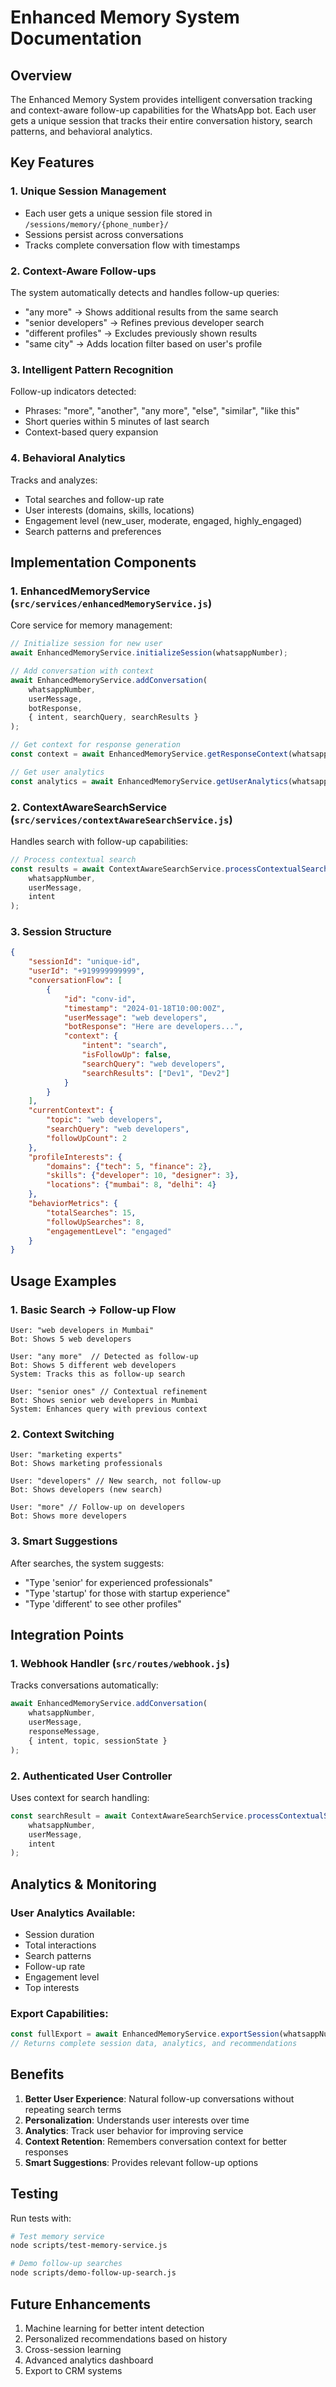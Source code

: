 # Enhanced Memory System Documentation

## Overview

The Enhanced Memory System provides intelligent conversation tracking and context-aware follow-up capabilities for the WhatsApp bot. Each user gets a unique session that tracks their entire conversation history, search patterns, and behavioral analytics.

## Key Features

### 1. Unique Session Management
- Each user gets a unique session file stored in `/sessions/memory/{phone_number}/`
- Sessions persist across conversations
- Tracks complete conversation flow with timestamps

### 2. Context-Aware Follow-ups
The system automatically detects and handles follow-up queries:
- "any more" → Shows additional results from the same search
- "senior developers" → Refines previous developer search
- "different profiles" → Excludes previously shown results
- "same city" → Adds location filter based on user's profile

### 3. Intelligent Pattern Recognition
Follow-up indicators detected:
- Phrases: "more", "another", "any more", "else", "similar", "like this"
- Short queries within 5 minutes of last search
- Context-based query expansion

### 4. Behavioral Analytics
Tracks and analyzes:
- Total searches and follow-up rate
- User interests (domains, skills, locations)
- Engagement level (new_user, moderate, engaged, highly_engaged)
- Search patterns and preferences

## Implementation Components

### 1. EnhancedMemoryService (`src/services/enhancedMemoryService.js`)
Core service for memory management:
```javascript
// Initialize session for new user
await EnhancedMemoryService.initializeSession(whatsappNumber);

// Add conversation with context
await EnhancedMemoryService.addConversation(
    whatsappNumber,
    userMessage,
    botResponse,
    { intent, searchQuery, searchResults }
);

// Get context for response generation
const context = await EnhancedMemoryService.getResponseContext(whatsappNumber);

// Get user analytics
const analytics = await EnhancedMemoryService.getUserAnalytics(whatsappNumber);
```

### 2. ContextAwareSearchService (`src/services/contextAwareSearchService.js`)
Handles search with follow-up capabilities:
```javascript
// Process contextual search
const results = await ContextAwareSearchService.processContextualSearch(
    whatsappNumber,
    userMessage,
    intent
);
```

### 3. Session Structure
```json
{
    "sessionId": "unique-id",
    "userId": "+919999999999",
    "conversationFlow": [
        {
            "id": "conv-id",
            "timestamp": "2024-01-18T10:00:00Z",
            "userMessage": "web developers",
            "botResponse": "Here are developers...",
            "context": {
                "intent": "search",
                "isFollowUp": false,
                "searchQuery": "web developers",
                "searchResults": ["Dev1", "Dev2"]
            }
        }
    ],
    "currentContext": {
        "topic": "web developers",
        "searchQuery": "web developers",
        "followUpCount": 2
    },
    "profileInterests": {
        "domains": {"tech": 5, "finance": 2},
        "skills": {"developer": 10, "designer": 3},
        "locations": {"mumbai": 8, "delhi": 4}
    },
    "behaviorMetrics": {
        "totalSearches": 15,
        "followUpSearches": 8,
        "engagementLevel": "engaged"
    }
}
```

## Usage Examples

### 1. Basic Search → Follow-up Flow
```
User: "web developers in Mumbai"
Bot: Shows 5 web developers

User: "any more"  // Detected as follow-up
Bot: Shows 5 different web developers
System: Tracks this as follow-up search

User: "senior ones" // Contextual refinement
Bot: Shows senior web developers in Mumbai
System: Enhances query with previous context
```

### 2. Context Switching
```
User: "marketing experts"
Bot: Shows marketing professionals

User: "developers" // New search, not follow-up
Bot: Shows developers (new search)

User: "more" // Follow-up on developers
Bot: Shows more developers
```

### 3. Smart Suggestions
After searches, the system suggests:
- "Type 'senior' for experienced professionals"
- "Type 'startup' for those with startup experience"
- "Type 'different' to see other profiles"

## Integration Points

### 1. Webhook Handler (`src/routes/webhook.js`)
Tracks conversations automatically:
```javascript
await EnhancedMemoryService.addConversation(
    whatsappNumber,
    userMessage,
    responseMessage,
    { intent, topic, sessionState }
);
```

### 2. Authenticated User Controller
Uses context for search handling:
```javascript
const searchResult = await ContextAwareSearchService.processContextualSearch(
    whatsappNumber,
    userMessage,
    intent
);
```

## Analytics & Monitoring

### User Analytics Available:
- Session duration
- Total interactions
- Search patterns
- Follow-up rate
- Engagement level
- Top interests

### Export Capabilities:
```javascript
const fullExport = await EnhancedMemoryService.exportSession(whatsappNumber);
// Returns complete session data, analytics, and recommendations
```

## Benefits

1. **Better User Experience**: Natural follow-up conversations without repeating search terms
2. **Personalization**: Understands user interests over time
3. **Analytics**: Track user behavior for improving service
4. **Context Retention**: Remembers conversation context for better responses
5. **Smart Suggestions**: Provides relevant follow-up options

## Testing

Run tests with:
```bash
# Test memory service
node scripts/test-memory-service.js

# Demo follow-up searches
node scripts/demo-follow-up-search.js
```

## Future Enhancements

1. Machine learning for better intent detection
2. Personalized recommendations based on history
3. Cross-session learning
4. Advanced analytics dashboard
5. Export to CRM systems